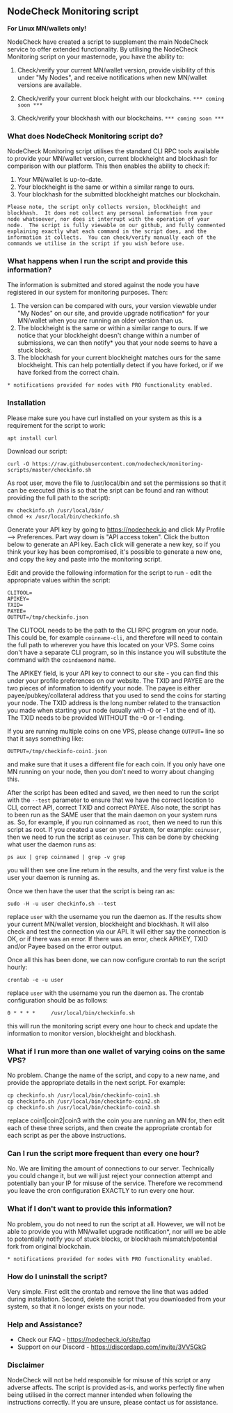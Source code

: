 ## NodeCheck Monitoring script

**For Linux MN/wallets only!**

NodeCheck have created a script to supplement the main NodeCheck service to offer extended functionality.  By utilising the NodeCheck Monitoring script on your masternode, you have the ability to:

1. Check/verify your current MN/wallet version, provide visibility of this under "My Nodes", and receive notifications when new MN/wallet versions are available.

2. Check/verify your current block height with our blockchains. ```*** coming soon ***```

3. Check/verify your blockhash with our blockchains. ```*** coming soon ***```

### What does NodeCheck Monitoring script do?

NodeCheck Monitoring script utilises the standard CLI RPC tools available to provide your MN/wallet version, current blockheight and blockhash for comparison with our platform.  This then enables the ability to check if:

1. Your MN/wallet is up-to-date.
2. Your blockheight is the same or within a similar range to ours.
3. Your blockhash for the submitted blockheight matches our blockchain.

```Please note, the script only collects version, blockheight and blockhash.  It does not collect any personal information from your node whatsoever, nor does it interrupt with the operation of your node.  The script is fully viewable on our github, and fully commented explaining exactly what each command in the script does, and the information it collects.  You can check/verify manually each of the commands we utilise in the script if you wish before use.```

### What happens when I run the script and provide this information?

The information is submitted and stored against the node you have registered in our system for monitoring purposes.  Then:

1. The version can be compared with ours, your version viewable under "My Nodes" on our site, and provide upgrade notification* for your MN/wallet when you are running an older version than us.
2. The blockheight is the same or within a similar range to ours.  If we notice that your blockheight doesn't change within a number of submissions, we can then notify* you that your node seems to have a stuck block.
3. The blockhash for your current blockheight matches ours for the same blockheight.  This can help potentially detect if you have forked, or if we have forked from the correct chain.

```* notifications provided for nodes with PRO functionality enabled.```

### Installation

Please make sure you have curl installed on your system as this is a requirement for the script to work:

```
apt install curl
```

Download our script:

```
curl -O https://raw.githubusercontent.com/nodecheck/monitoring-scripts/master/checkinfo.sh
```

As root user, move the file to /usr/local/bin and set the permissions so that it can be executed (this is so that the sript can be found and ran without providing the full path to the script):

```
mv checkinfo.sh /usr/local/bin/
chmod +x /usr/local/bin/checkinfo.sh
```

Generate your API key by going to https://nodecheck.io and click My Profile --> Preferences.  Part way down is "API access token".  Click the button below to generate an API key.  Each click will generate a new key, so if you think your key has been compromised, it's possible to generate a new one, and copy the key and paste into the monitoring script.

Edit and provide the following information for the script to run - edit the appropriate values within the script:

```
CLITOOL=
APIKEY=
TXID=
PAYEE=
OUTPUT=/tmp/checkinfo.json
```

The CLITOOL needs to be the path to the CLI RPC program on your node.  This could be, for example ```coinname-cli```, and therefore will need to contain the full path to wherever you have this located on your VPS.  Some coins don't have a separate CLI program, so in this instance you will substitute the command with the ```coindaemond``` name.

The APIKEY field, is your API key to connect to our site - you can find this under your profile preferences on our website.  The TXID and PAYEE are the two pieces of information to identify your node.  The payee is either payee/pubkey/collateral address that you used to send the coins for starting your node.  The TXID address is the long number related to the transaction you made when starting your node (usually with -0 or -1 at the end of it).  The TXID needs to be provided WITHOUT the -0 or -1 ending.

If you are running multiple coins on one VPS, please change ```OUTPUT=``` line so that it says something like:

```
OUTPUT=/tmp/checkinfo-coin1.json
```

and make sure that it uses a different file for each coin.  If you only have one MN running on your node, then you don't need to worry about changing this.

After the script has been edited and saved, we then need to run the script with the ```--test``` parameter to ensure that we have the correct location to CLI, correct API, correct TXID and correct PAYEE.  Also note, the script has to been run as the SAME user that the main daemon on your system runs as.  So, for example, if you run coinnamed as ```root```, then we need to run this script as root.  If you created a user on your system, for example: ```coinuser```, then we need to run the script as ```coinuser```.  This can be done by checking what user the daemon runs as:

```
ps aux | grep coinnamed | grep -v grep
```

you will then see one line return in the results, and the very first value is the user your daemon is running as.

Once we then have the user that the script is being ran as:

```
sudo -H -u user checkinfo.sh --test
```

replace ```user``` with the username you run the daemon as.  If the results show your current MN/wallet version, blockheight and blockhash.  It will also check and test the connection via our API.  It will either say the connection is OK, or if there was an error.  If there was an error, check APIKEY, TXID and/or Payee based on the error output.

Once all this has been done, we can now configure crontab to run the script hourly:

```
crontab -e -u user
```

replace ```user``` with the username you run the daemon as.  The crontab configuration should be as follows:

```
0 * * * *     /usr/local/bin/checkinfo.sh
```

this will run the monitoring script every one hour to check and update the information to monitor version, blockheight and blockhash.

### What if I run more than one wallet of varying coins on the same VPS?

No problem.  Change the name of the script, and copy to a new name, and provide the appropriate details in the next script.  For example:

```
cp checkinfo.sh /usr/local/bin/checkinfo-coin1.sh
cp checkinfo.sh /usr/local/bin/checkinfo-coin2.sh
cp checkinfo.sh /usr/local/bin/checkinfo-coin3.sh
```

replace coin1|coin2|coin3 with the coin you are running an MN for, then edit each of these three scripts, and then create the appropriate crontab for each script as per the above instructions.

### Can I run the script more frequent than every one hour?

No.  We are limiting the amount of connections to our server.  Technically you could change it, but we will just reject your connection attempt and potentially ban your IP for misuse of the service.  Therefore we recommend you leave the cron configuration EXACTLY to run every one hour.

### What if I don't want to provide this information?

No problem, you do not need to run the script at all.  However, we will not be able to provide you with MN/wallet upgrade notification*, nor will we be able to potentially notify you of stuck blocks, or blockhash mismatch/potential fork from original blockchain.

```* notifications provided for nodes with PRO functionality enabled.```

### How do I uninstall the script?

Very simple.  First edit the crontab and remove the line that was added during installation.  Second, delete the script that you downloaded from your system, so that it no longer exists on your node.

### Help and Assistance?

* Check our FAQ - https://nodecheck.io/site/faq
* Support on our Discord - https://discordapp.com/invite/3VV5GkG

### Disclaimer

NodeCheck will not be held responsible for misuse of this script or any adverse affects.  The script is provided as-is, and works perfectly fine when being utilised in the correct manner intended when following the instructions correctly.  If you are unsure, please contact us for assistance.
